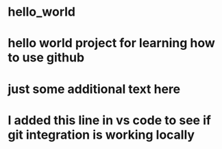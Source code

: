 # hello_world
# hello world project for learning how to use github

# just some additional text here

# I added this line in vs code to see if git integration is working locally
